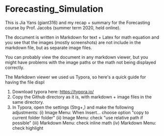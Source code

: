 # Forecasting_Simulation

This is Jia Yans (giant316) and my recap + summary for the Forecasting course by Prof. Jacobs (summer term 2020, held online).

The document is written in Markdown for text + Latex for math equation and you see that the images (mostly screenshots) are not include in the markdown file, but as separate image files.

You can probably view the document in any markdown viewer, but you might have problems with the image paths  or the math not being displayed correctly.

The Markdown viewer we used us Typora, so here's a quick guide for having the file displ

1. Download typora here: https://typora.io/
2. Copy the Github directory as it is, with markdown + image files in the same directory.
3. In Typora, open the settings (Strg+,) and make the following adjustments:
  (i) Image Menu: When Insert... choose option "copy to current folder folder"
  (ii) Image Menu: check "use relative path if possible"
  (iii) Markdown Menu: check inline math
  (iv) Markdown Menu: check highlight
